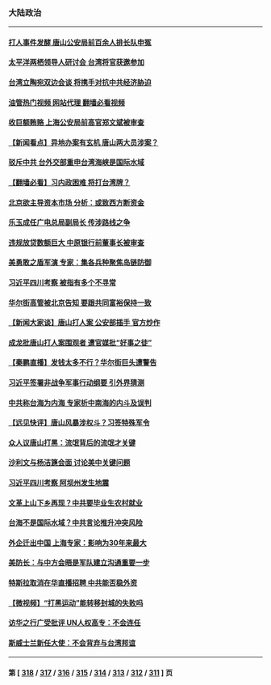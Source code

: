 ### 大陆政治
---
#### [打人事件发酵 唐山公安局前百余人排长队申冤](../../pages/ncid277/n13759336.md?06142045) 
#### [太平洋两栖领导人研讨会 台湾将官获邀参加](../../pages/ncid277/n13759374.md?06142045) 
#### [台湾立陶宛双边会谈 将携手对抗中共经济胁迫](../../pages/ncid277/n13759102.md?06142045) 
#### [油管热门视频 网站代理 翻墙必看视频](http://209.222.30.114:81/youtube.html?06142045)
#### [收巨额贿赂 上海公安局前高官郑文斌被审查](../../pages/ncid277/n13759263.md?06142045) 
#### [【新闻看点】异地办案有玄机 唐山两大员涉案？](../../pages/ncid277/n13758997.md?06142045) 
#### [驳斥中共 台外交部重申台湾海峡是国际水域](../../pages/ncid277/n13759192.md?06142045) 
#### [【翻墙必看】习内政困难 将打台湾牌？](../../pages/ncid277/n13759145.md?06142045) 
#### [北京欲主导资本市场 分析：或致西方断资金](../../pages/ncid277/n13759138.md?06142045) 
#### [乐玉成任广电总局副局长 传涉路线之争](../../pages/ncid277/n13759161.md?06142045) 
#### [违规放贷数额巨大 中原银行前董事长被审查](../../pages/ncid277/n13759164.md?06142045) 
#### [美勇敢之盾军演 专家：集各兵种聚焦岛链防御](../../pages/ncid277/n13759109.md?06142045) 
#### [习近平四川考察 被指有多个不寻常](../../pages/ncid277/n13759077.md?06142045) 
#### [华尔街高管被北京告知 要跟共同富裕保持一致](../../pages/ncid277/n13759067.md?06142045) 
#### [【新闻大家谈】唐山打人案 公安部插手 官方炒作](../../pages/ncid277/n13759080.md?06142045) 
#### [成龙批唐山打人案围观者 遭官媒批“好事之徒”](../../pages/ncid277/n13758995.md?06142045) 
#### [【秦鹏直播】发钱太多不行？华尔街巨头遭警告](../../pages/ncid277/n13758979.md?06142045) 
#### [习近平签署非战争军事行动纲要 引外界猜测](../../pages/ncid277/n13758963.md?06142045) 
#### [中共称台海为内海 专家析中南海的内斗及误判](../../pages/ncid277/n13758772.md?06142045) 
#### [【远见快评】唐山风暴涉权斗？习签特殊军令](../../pages/ncid277/n13758992.md?06142045) 
#### [众人议唐山打黑：流氓背后的流氓才关键](../../pages/ncid277/n13758614.md?06142045) 
#### [沙利文与杨洁篪会面 讨论美中关键问题](../../pages/ncid277/n13758918.md?06142045) 
#### [习近平四川考察 阿坝州发生地震](../../pages/ncid277/n13758914.md?06142045) 
#### [文革上山下乡再现？中共要毕业生农村就业](../../pages/ncid277/n13758857.md?06142045) 
#### [台海不是国际水域？中共言论推升冲突风险](../../pages/ncid277/n13758829.md?06142045) 
#### [外企迁出中国 上海专家：影响为30年来最大](../../pages/ncid277/n13758317.md?06142045) 
#### [美防长：与中方会晤是军队建立沟通重要一步](../../pages/ncid277/n13758740.md?06142045) 
#### [特斯拉取消在华直播招聘 中共能否稳外资](../../pages/ncid277/n13758840.md?06142045) 
#### [【微视频】“打黑运动”能转移封城的失败吗](../../pages/ncid277/n13758771.md?06142045) 
#### [访华之行广受批评 UN人权高专：不会连任](../../pages/ncid277/n13758655.md?06142045) 
#### [斯威士兰新任大使：不会背弃与台湾邦谊](../../pages/ncid277/n13758561.md?06142045) 

---
#### 第 [ [318](./318.md?06142045) / [317](./317.md?06142045) / [316](./316.md?06142045) / [315](./315.md?06142045) / [314](./314.md?06142045) / [313](./313.md?06142045) / [312](./312.md?06142045) / [311](./311.md?06142045) ] 页
